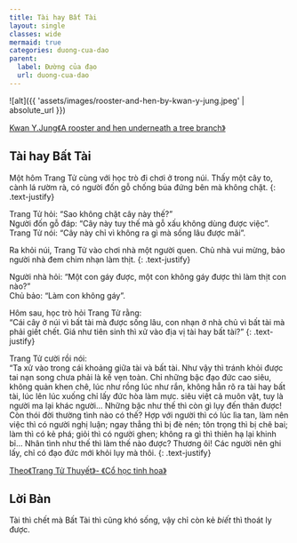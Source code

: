 ```yaml
---
title: Tài hay Bất Tài
layout: single
classes: wide
mermaid: true
categories: duong-cua-dao
parent:
  label: Đường của đạo
  url: duong-cua-dao
---
```


![alt]({{ 'assets/images/rooster-and-hen-by-kwan-y-jung.jpeg' | absolute_url }})
> <cite>
<a target="_blank" href="https://www.artworkarchive.com/profile/jungsstudio/artwork/rooster-and-hen-jung-s-studio-art-collection-e6633e">
Kwan Y.Jung《A rooster and hen underneath a tree branch》
</a>
</cite>



## Tài hay Bất Tài

Một hôm Trang Tử cùng với học trò đi chơi ở trong núi. Thấy một cây to, cành lá rườm rà, có người đốn gỗ chống búa đứng bên mà không chặt.
{: .text-justify}

Trang Tử hỏi: “Sao không chặt cây này thế?”\
Người đốn gỗ đáp: “Cây này tuy thế mà gỗ xấu không dùng được việc”.\
Trang Tử nói: “Cây này chỉ vì không ra gì mà sống lâu được mãi”.

Ra khỏi núi, Trang Tử vào chơi nhà một người quen. Chủ nhà vui mừng, bảo người nhà đem chim nhạn làm thịt.
{: .text-justify}

Người nhà hỏi: “Một con gáy được, một con không gáy được thì làm thịt con nào?”\
Chủ bảo: “Làm con không gáy”.

Hôm sau, học trò hỏi Trang Tử rằng:\
“Cái cây ở núi vì bất tài mà được sống lâu, con nhạn ở nhà chủ vì bất tài mà phải giết chết. 
Giá như tiên sinh thì xử vào địa vị tài hay bất tài?”
{: .text-justify}

Trang Tử cười rồi nói:\
“Ta xử vào trong cái khoảng giữa tài và bất tài. Như vậy thì tránh khỏi được tai nạn song chưa phải là kế vẹn toàn. Chỉ những bậc đạo đức cao siêu, không quản khen chê, lúc như rồng lúc như rắn, không hẳn rõ ra tài hay bất tài, lúc lên lúc xuống chỉ lấy đức hòa làm mực. siêu việt cả muôn vật, tuy là người ma lại khác người… Những bậc như thế thì còn gì lụy đến thân được! Còn thói đời thường tình nào có thế? Hợp với người thì có lúc lìa tan, làm nên việc thì có người nghị luận; ngay thẳng thì bị đè nén; tôn trọng thì bị chê bai; làm thì có kẻ phá; giỏi thì có người ghen; không ra gì thì thiên hạ lại khinh bỉ… Nhân tình như thế thì làm thế nào được? Thương ôi! Các người nên ghi lấy, chỉ có đạo đức mới khỏi lụy mà thôi.
{: .text-justify}

> <cite>
<a target="_blank" href="https://omegaplus.vn/san-pham/co-hoc-tinh-hoa/">Theo《Trang Tử Thuyết》- 《Cổ học tinh hoa》</a>
</cite>

## Lời Bàn
Tài thì chết mà Bất Tài thì cũng khó sống, vậy chỉ còn kẻ *biết* thì thoát ly được.